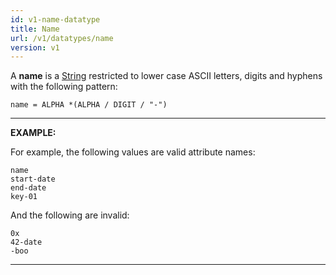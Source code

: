 ```yaml
---
id: v1-name-datatype
title: Name
url: /v1/datatypes/name
version: v1
---
```


A **name** is a [String](/v1/datatypes/string) restricted to lower case ASCII
letters, digits and hyphens with the following pattern:

```abnf
name = ALPHA *(ALPHA / DIGIT / "-")
```

***
**EXAMPLE:**

For example, the following values are valid attribute names:

```
name
start-date
end-date
key-01
```

And the following are invalid:

```
0x
42-date
-boo
```
***
